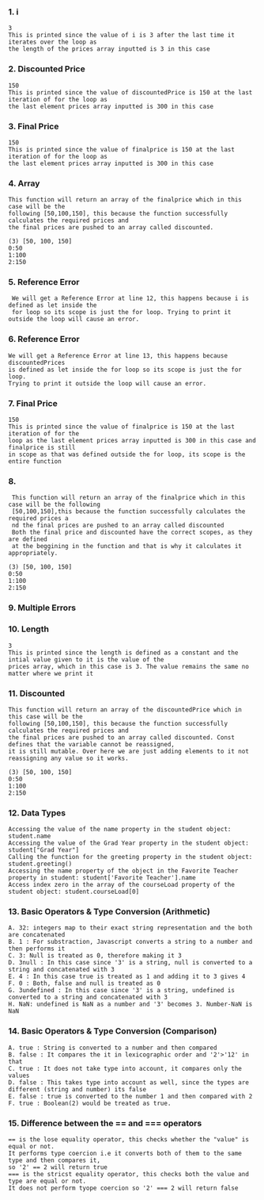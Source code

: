 ### 1. i
    3
    This is printed since the value of i is 3 after the last time it iterates over the loop as 
    the length of the prices array inputted is 3 in this case
### 2. Discounted Price

    150
    This is printed since the value of discountedPrice is 150 at the last iteration of for the loop as
    the last element prices array inputted is 300 in this case
### 3. Final Price
    150
    This is printed since the value of finalprice is 150 at the last iteration of for the loop as 
    the last element prices array inputted is 300 in this case
### 4. Array

    This function will return an array of the finalprice which in this case will be the
    following [50,100,150], this because the function successfully calculates the required prices and
    the final prices are pushed to an array called discounted.
    
    (3) [50, 100, 150]
    0:50
    1:100
    2:150
    
### 5. Reference Error
     We will get a Reference Error at line 12, this happens because i is defined as let inside the 
     for loop so its scope is just the for loop. Trying to print it outside the loop will cause an error.
### 6. Reference Error

    We will get a Reference Error at line 13, this happens because discountedPrices
    is defined as let inside the for loop so its scope is just the for loop. 
    Trying to print it outside the loop will cause an error.
### 7. Final Price

    150
    This is printed since the value of finalprice is 150 at the last iteration of for the
    loop as the last element prices array inputted is 300 in this case and finalprice is still
    in scope as that was defined outside the for loop, its scope is the entire function
### 8.
     This function will return an array of the finalprice which in this case will be the following 
     [50,100,150],this because the function successfully calculates the required prices a
     nd the final prices are pushed to an array called discounted
     Both the final price and discounted have the correct scopes, as they are defined 
     at the beggining in the function and that is why it calculates it appropriately.
    
    (3) [50, 100, 150]
    0:50
    1:100
    2:150
### 9. Multiple Errors
    

### 10. Length
    3
    This is printed since the length is defined as a constant and the intial value given to it is the value of the
    prices array, which in this case is 3. The value remains the same no matter where we print it
### 11. Discounted
    This function will return an array of the discountedPrice which in this case will be the
    following [50,100,150], this because the function successfully calculates the required prices and
    the final prices are pushed to an array called discounted. Const defines that the variable cannot be reassigned, 
    it is still mutable. Over here we are just adding elements to it not reassigning any value so it works.
    
    (3) [50, 100, 150]
    0:50
    1:100
    2:150

### 12. Data Types
    Accessing the value of the name property in the student object: student.name
    Accessing the value of the Grad Year property in the student object: student["Grad Year"]
    Calling the function for the greeting property in the student object: student.greeting()
    Accessing the name property of the object in the Favorite Teacher property in student: student['Favorite Teacher'].name
    Access index zero in the array of the courseLoad property of the student object: student.courseLoad[0]
### 13. Basic Operators & Type Conversion  (Arithmetic)
    A. 32: integers map to their exact string representation and the both are concatenated
    B. 1 : For substraction, Javascript converts a string to a number and then performs it
    C. 3: Null is treated as 0, therefore making it 3
    D. 3null : In this case since '3' is a string, null is converted to a string and concatenated with 3
    E. 4 : In this case true is treated as 1 and adding it to 3 gives 4
    F. 0 : Both, false and null is treated as 0
    G. 3undefined : In this case since '3' is a string, undefined is converted to a string and concatenated with 3
    H. NaN: undefined is NaN as a number and '3' becomes 3. Number-NaN is NaN

### 14. Basic Operators & Type Conversion  (Comparison)
    A. true : String is converted to a number and then compared
    B. false : It compares the it in lexicographic order and '2'>'12' in that
    C. true : It does not take type into account, it compares only the values
    D. false : This takes type into account as well, since the types are different (string and number) its false
    E. false : true is converted to the number 1 and then compared with 2 
    F. true : Boolean(2) would be treated as true.

### 15. Difference between the == and === operators
    == is the lose equality operator, this checks whether the "value" is equal or not. 
    It performs type coercion i.e it converts both of them to the same type and then compares it, 
    so '2' == 2 will return true
    === is the stricst equality operator, this checks both the value and type are equal or not.
    It does not perform tyope coercion so '2' === 2 will return false
    

